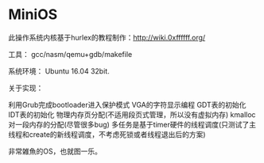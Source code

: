 # MiniOS
此操作系统内核基于hurlex的教程制作：http://wiki.0xffffff.org/

工具：
gcc/nasm/qemu+gdb/makefile

系统环境：
Ubuntu 16.04 32bit.

关于实现：

利用Grub完成bootloader进入保护模式
VGA的字符显示编程
GDT表的初始化
IDT表的初始化
物理内存页分配(不适用段页式管理，所以没有虚拟内存)
kmalloc对一段内存的分配(尽管很多bug)
多任务是基于timer硬件的线程调度(只测试了主线程和create的新线程调度，不考虑死锁或者线程退出后的方案)


非常雑魚的OS，也就图一乐。



